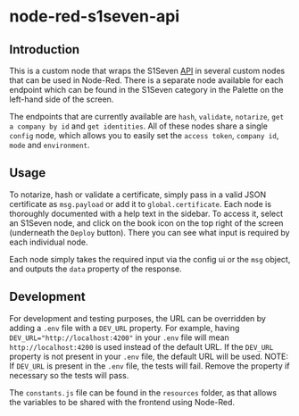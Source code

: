 # node-red-s1seven-api

## Introduction

This is a custom node that wraps the S1Seven [API](https://developers.s1seven.com/docs/openapi/) in several custom nodes that can be used in Node-Red. There is a separate node available for each endpoint which can be found in the S1Seven category in the Palette on the left-hand side of the screen.

The endpoints that are currently available are `hash`, `validate`, `notarize`, `get a company by id` and `get identities`. All of these nodes share a single `config` node, which allows you to easily set the `access token`, `company id`, `mode` and `environment`.

## Usage

To notarize, hash or validate a certificate, simply pass in a valid JSON certificate as `msg.payload` or add it to `global.certificate`. Each node is thoroughly documented with a help text in the sidebar. To access it, select an S1Seven node, and click on the book icon on the top right of the screen (underneath the `Deploy` button). There you can see what input is required by each individual node.

Each node simply takes the required input via the config ui or the `msg` object, and outputs the `data` property of the response.

## Development

For development and testing purposes, the URL can be overridden by adding a `.env` file with a `DEV_URL` property. For example, having `DEV_URL="http://localhost:4200"` in your `.env` file will mean `http://localhost:4200` is used instead of the default URL. If the `DEV_URL` property is not present in your `.env` file, the default URL will be used.
NOTE: If `DEV_URL` is present in the `.env` file, the tests will fail. Remove the property if necessary so the tests will pass.

The `constants.js` file can be found in the `resources` folder, as that allows the variables to be shared with the frontend using Node-Red.
